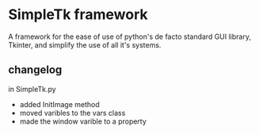 # SimpleTk framework

A framework for the ease of use of python's de facto standard GUI library, Tkinter, and simplify the use of all it's systems.

## changelog
in SimpleTk.py
* added InitImage method
* moved varibles to the vars class
* made the window varible to a property
